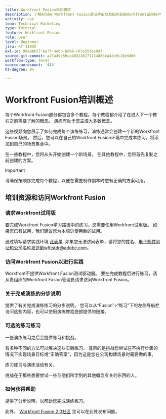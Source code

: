 ```yaml
---
title: Workfront Fusion培训概述
description: 了解Adobe Workfront Fusion活动手册以及如何获取Workfront试用帐户。
activity: use
team: Technical Marketing
type: Tutorial
feature: Workfront Fusion
role: User
level: Beginner
jira: KT-11035
exl-id: 998abb57-baff-4ebb-bd90-c67a553ee8d7
source-git-commit: a25a49e59ca483246271214886ea4dc9c10e8d66
workflow-type: tm+mt
source-wordcount: '413'
ht-degree: 0%

---
```


# Workfront Fusion培训概述

每个Workfront Fusion部分都包含多个教程，每个教程都介绍了在进入下一个教程之前需要了解的概念。 演练有助于您主控大多数概念。

这些视频向您展示了如何完成每个演练练习，演练通常会创建一个新的Workfront Fusion场景。 然后，您可以在自己的Workfront Fusion环境中完成本练习，将添加到自己的场景集合中。

在一些教程中，您将从头开始创建一个新场景。 在其他教程中，您将首先复制之前创建的方案。

>[!IMPORTANT]
>
>请确保按顺序完成每个教程，以便在需要制作副本时您有正确的方案可用。

## 培训资源和访问Workfront Fusion

### 请求Workfront试用版

要完成Workfront Fusion学习路径中的练习，您需要使用Workfront试用版。 如果您已有试用，我们建议您为本培训使用新的试用。

通过填写请求实践环境 [此表单](https://forms.office.com/r/f1J8HRGrNY). 如果您无法访问表单，请将您的姓名、电子邮件地址和公司名称发送到wfttstdr@adobe.com。

### 访问Workfront Fusion以进行实践

Workfront不提供Workfront Fusion测试驱动器。 要在完成教程后进行练习，请从贵组织的Workfront Fusion管理员请求访问Workfront Fusion。

### 关于完成演练的分步说明

提供了有关完成演练练习的分步说明。 您可以从“Fusion”>“练习”下的左侧导航栏访问这些内容，也可以使用演练教程底部提供的链接。

### 可选的练习练习

一些演练练习之后会提供练习和挑战。

有多种不同的方法可以解决这些实践练习。 其目的是挑战您尝试在不执行步骤的情况下实现场景目标或“正确答案”，因为这是您在公司构建场景时需要做的事。

练习练习与演练活动有关。

挑战在于那些想要尝试一些与他们所学到的其他概念有关的东西的人。

### 如何获得帮助

提供了分步说明，以帮助您完成演练练习。

此外， [Workfront Fusion 2.0社区](https://experienceleaguecommunities.adobe.com/t5/workfront-fusion-2-0/ct-p/workfront-fusion-2) 您可以在此处发布问题。
